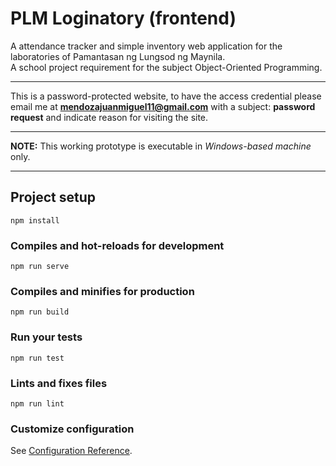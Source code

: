 # PLM Loginatory (frontend)
A attendance tracker and simple inventory web application for the laboratories of Pamantasan ng Lungsod ng Maynila. <br/>
A school project requirement for the subject Object-Oriented Programming. 

<hr/>

This is a password-protected website, to have the access credential please email me at
<b>mendozajuanmiguel11@gmail.com</b>
with a subject: <b>password request</b>
and indicate reason for visiting the site.

<hr/>
<b>NOTE:</b> This working prototype is executable in <em>Windows-based machine</em> only. 

<hr/>

## Project setup
```
npm install
```

### Compiles and hot-reloads for development
```
npm run serve
```

### Compiles and minifies for production
```
npm run build
```

### Run your tests
```
npm run test
```

### Lints and fixes files
```
npm run lint
```

### Customize configuration
See [Configuration Reference](https://cli.vuejs.org/config/).
